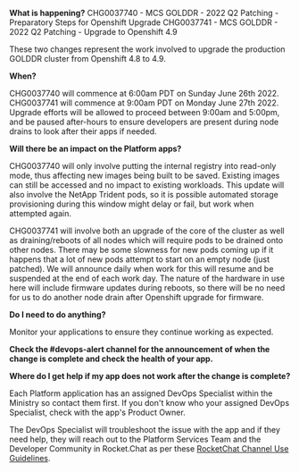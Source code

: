 **What is happening?**
CHG0037740 - MCS GOLDDR - 2022 Q2 Patching - Preparatory Steps for Openshift Upgrade
CHG0037741 - MCS GOLDDR - 2022 Q2 Patching - Upgrade to Openshift 4.9

These two changes represent the work involved to upgrade the production GOLDDR cluster from Openshift 4.8 to 4.9.

**When?**

CHG0037740 will commence at 6:00am PDT on Sunday June 26th 2022.
CHG0037741 will commence at 9:00am PDT on Monday June 27th 2022. Upgrade efforts will be allowed to proceed between 9:00am and 5:00pm, and be paused after-hours to ensure developers are present during node drains to look after their apps if needed.

**Will there be an impact on the Platform apps?**

CHG0037740 will only involve putting the internal registry into read-only mode, thus affecting new images being built to be saved. Existing images can still be accessed and no impact to existing workloads. This update will also involve the NetApp Trident pods, so it is possible automated storage provisioning during this window might delay or fail, but work when attempted again.

CHG0037741 will involve both an upgrade of the core of the cluster as well as draining/reboots of all nodes which will require pods to be drained onto other nodes. There may be some slowness for new pods coming up if it happens that a lot of new pods attempt to start on an empty node (just patched). We will announce daily when work for this will resume and be suspended at the end of each work day. The nature of the hardware in use here will include firmware updates during reboots, so there will be no need for us to do another node drain after Openshift upgrade for firmware.

**Do I need to do anything?**

Monitor your applications to ensure they continue working as expected.

**Check the #devops-alert channel for the announcement of when the change is complete and check the health of your app.**

**Where do I get help if my app does not work after the change is complete?**

Each Platform application has an assigned DevOps Specialist within the Ministry so contact them first. If you don't know who your assigned DevOps Specialist, check with the app's Product Owner.

The DevOps Specialist will troubleshoot the issue with the app and if they need help, they will reach out to the Platform Services Team and the Developer Community in Rocket.Chat as per these [RocketChat Channel Use Guidelines](
https://developer.gov.bc.ca/Getting-human-support-for-issues-not-covered-by-devops-requests).
